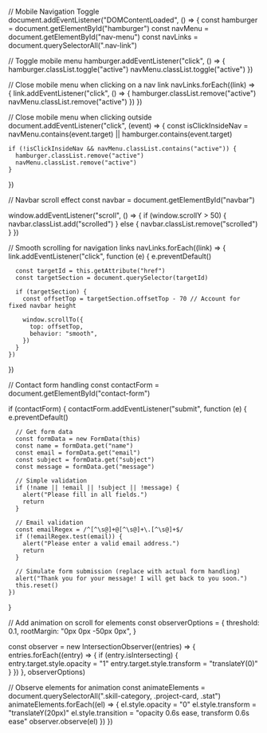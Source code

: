 // Mobile Navigation Toggle
document.addEventListener("DOMContentLoaded", () => {
  const hamburger = document.getElementById("hamburger")
  const navMenu = document.getElementById("nav-menu")
  const navLinks = document.querySelectorAll(".nav-link")

  // Toggle mobile menu
  hamburger.addEventListener("click", () => {
    hamburger.classList.toggle("active")
    navMenu.classList.toggle("active")
  })

  // Close mobile menu when clicking on a nav link
  navLinks.forEach((link) => {
    link.addEventListener("click", () => {
      hamburger.classList.remove("active")
      navMenu.classList.remove("active")
    })
  })

  // Close mobile menu when clicking outside
  document.addEventListener("click", (event) => {
    const isClickInsideNav = navMenu.contains(event.target) || hamburger.contains(event.target)

    if (!isClickInsideNav && navMenu.classList.contains("active")) {
      hamburger.classList.remove("active")
      navMenu.classList.remove("active")
    }
  })

  // Navbar scroll effect
  const navbar = document.getElementById("navbar")

  window.addEventListener("scroll", () => {
    if (window.scrollY > 50) {
      navbar.classList.add("scrolled")
    } else {
      navbar.classList.remove("scrolled")
    }
  })

  // Smooth scrolling for navigation links
  navLinks.forEach((link) => {
    link.addEventListener("click", function (e) {
      e.preventDefault()

      const targetId = this.getAttribute("href")
      const targetSection = document.querySelector(targetId)

      if (targetSection) {
        const offsetTop = targetSection.offsetTop - 70 // Account for fixed navbar height

        window.scrollTo({
          top: offsetTop,
          behavior: "smooth",
        })
      }
    })
  })

  // Contact form handling
  const contactForm = document.getElementById("contact-form")

  if (contactForm) {
    contactForm.addEventListener("submit", function (e) {
      e.preventDefault()

      // Get form data
      const formData = new FormData(this)
      const name = formData.get("name")
      const email = formData.get("email")
      const subject = formData.get("subject")
      const message = formData.get("message")

      // Simple validation
      if (!name || !email || !subject || !message) {
        alert("Please fill in all fields.")
        return
      }

      // Email validation
      const emailRegex = /^[^\s@]+@[^\s@]+\.[^\s@]+$/
      if (!emailRegex.test(email)) {
        alert("Please enter a valid email address.")
        return
      }

      // Simulate form submission (replace with actual form handling)
      alert("Thank you for your message! I will get back to you soon.")
      this.reset()
    })
  }

  // Add animation on scroll for elements
  const observerOptions = {
    threshold: 0.1,
    rootMargin: "0px 0px -50px 0px",
  }

  const observer = new IntersectionObserver((entries) => {
    entries.forEach((entry) => {
      if (entry.isIntersecting) {
        entry.target.style.opacity = "1"
        entry.target.style.transform = "translateY(0)"
      }
    })
  }, observerOptions)

  // Observe elements for animation
  const animateElements = document.querySelectorAll(".skill-category, .project-card, .stat")
  animateElements.forEach((el) => {
    el.style.opacity = "0"
    el.style.transform = "translateY(20px)"
    el.style.transition = "opacity 0.6s ease, transform 0.6s ease"
    observer.observe(el)
  })
})

